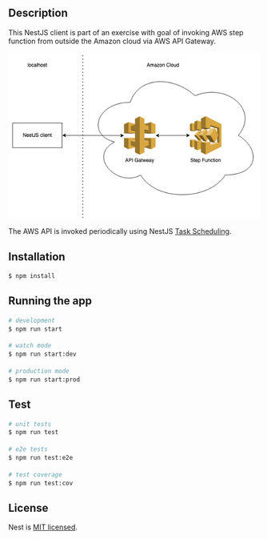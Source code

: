 ## Description
This NestJS client is part of an exercise with goal of invoking AWS step function
from outside the Amazon cloud via AWS API Gateway.

![architecture diagram](https://raw.githubusercontent.com/pluresideas/diagrmans/main/aws/step-functions/aws-step-function_local-host-invocation.png)

The AWS API is invoked periodically using NestJS [Task Scheduling](https://docs.nestjs.com/techniques/task-scheduling).

## Installation

```bash
$ npm install
```

## Running the app

```bash
# development
$ npm run start

# watch mode
$ npm run start:dev

# production mode
$ npm run start:prod
```

## Test

```bash
# unit tests
$ npm run test

# e2e tests
$ npm run test:e2e

# test coverage
$ npm run test:cov
```

## License

  Nest is [MIT licensed](../../LICENSE).
